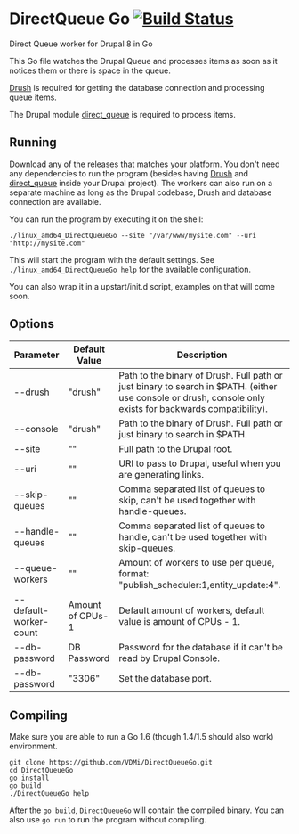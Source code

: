 # DirectQueue Go [![Build Status](https://travis-ci.org/VDMi/DirectQueueGo.svg?branch=master)](https://travis-ci.org/VDMi/DirectQueueGo)
Direct Queue worker for Drupal 8 in Go

This Go file watches the Drupal Queue and processes items as soon as it notices them or there is space in the queue.

[Drush](https://www.drush.org/) is required for getting the database connection and processing queue items.

The Drupal module [direct_queue](https://www.drupal.org/project/direct_queue) is required to process items.

## Running
Download any of the releases that matches your platform. You don't need any dependencies to run the program (besides having [Drush](https://www.drush.org/) and [direct_queue](https://www.drupal.org/project/direct_queue) inside your Drupal project). The workers can also run on a separate machine as long as the Drupal codebase, Drush and database connection are available.

You can run the program by executing it on the shell:
```
./linux_amd64_DirectQueueGo --site "/var/www/mysite.com" --uri "http://mysite.com"
```
This will start the program with the default settings. See ```./linux_amd64_DirectQueueGo help``` for the available configuration.

You can also wrap it in a upstart/init.d script, examples on that will come soon.

## Options
| Parameter              | Default Value    | Description  |
| ---------------------- | --------------   | ------------ |
| --drush                | "drush"          | Path to the binary of Drush. Full path or just binary to search in $PATH. (either use console or drush, console only exists for backwards compatibility). |
| --console              | "drush"          | Path to the binary of Drush. Full path or just binary to search in $PATH. |
| --site                 | ""               | Full path to the Drupal root. |
| --uri                  | ""               | URI to pass to Drupal, useful when you are generating links. |
| --skip-queues          | ""               | Comma separated list of queues to skip, can't be used together with handle-queues. |
| --handle-queues        | ""               | Comma separated list of queues to handle, can't be used together with skip-queues. |
| --queue-workers        | ""               | Amount of workers to use per queue, format: "publish_scheduler:1,entity_update:4". |
| --default-worker-count | Amount of CPUs-1 | Default amount of workers, default value is amount of CPUs - 1. |
| --db-password          | DB Password      | Password for the database if it can't be read by Drupal Console. |
| --db-password          | "3306"           | Set the database port. |

## Compiling
Make sure you are able to run a Go 1.6 (though 1.4/1.5 should also work) environment.
```
git clone https://github.com/VDMi/DirectQueueGo.git
cd DirectQueueGo
go install
go build
./DirectQueueGo help
```

After the ```go build```, ```DirectQueueGo``` will contain the compiled binary.
You can also use ```go run``` to run the program without compiling.



